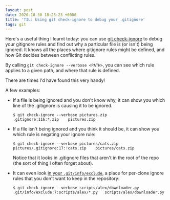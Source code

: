 ```yaml
---
layout: post
date: 2020-10-30 18:25:23 +0000
title: 'TIL: Using git check-ignore to debug your .gitignore'
tags: git
---
```


Here's a useful thing I learnt today: you can use [git check-ignore](https://git-scm.com/docs/git-check-ignore) to debug your gitignore rules and find out why a particular file is (or isn't) being ignored.
It knows all the places where gitignore rules might be defined, and how Git decides between conflicting rules.

By calling `git check-ignore --verbose <PATH>`, you can see which rule applies to a given path, and where that rule is defined.

There are times I'd have found this very handy!

A few examples:

*   If a file is being ignored and you don't know why, it can show you which line of the .gitignore is causing it to be ignored.

    ```
    $ git check-ignore --verbose pictures.zip
    .gitignore:116:*.zip	pictures.zip
    ```

*   If a file isn't being ignored and you think it should be, it can show you which rule is negating your ignore rule:

    ```
    $ git check-ignore --verbose pictures/cats.zip
    pictures/.gitignore:17:!cats.zip	pictures/cats.zip
    ```

    Notice that it looks in .gitignore files that aren't in the root of the repo (the sort of thing I often forget about).

*   It can even look [in your `.git/info/exclude`](/2015/06/git-info-exclude/), a place for per-clone ignore rules that you don't want to keep in the repository:

    ```
    $ git check-ignore --verbose scripts/alex/downloader.py
    .git/info/exclude:7:scripts/alex/*.py	scripts/alex/downloader.py
    ```
